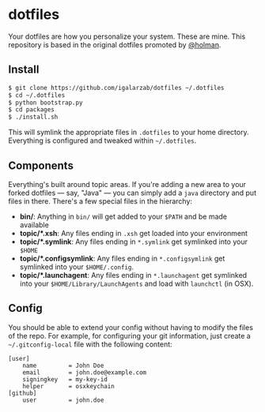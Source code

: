 # dotfiles

Your dotfiles are how you personalize your system. These are mine. This repository is based in the original dotfiles
promoted by [@holman](http://github.com/holman).


## Install

```sh
$ git clone https://github.com/igalarzab/dotfiles ~/.dotfiles
$ cd ~/.dotfiles
$ python bootstrap.py
$ cd packages
$ ./install.sh
```

This will symlink the appropriate files in `.dotfiles` to your home directory. Everything is configured and tweaked
within `~/.dotfiles`.


## Components

Everything's built around topic areas. If you're adding a new area to your forked dotfiles — say, "Java" — you can
simply add a `java` directory and put files in there. There's a few special files in the hierarchy:

- **bin/**: Anything in `bin/` will get added to your `$PATH` and be made available
- **topic/\*.xsh**: Any files ending in `.xsh` get loaded into your environment
- **topic/\*.symlink**: Any files ending in `*.symlink` get symlinked into your `$HOME`
- **topic/\*.configsymlink**: Any files ending in `*.configsymlink` get symlinked into your `$HOME/.config`.
- **topic/\*.launchagent**: Any files ending in `*.launchagent` get symlinked into your `$HOME/Library/LaunchAgents` and
  load with `launchctl` (in OSX).


## Config

You should be able to extend your config without having to modify the files of the repo. For example, for configuring
your git information, just create a `~/.gitconfig-local` file with the following content:

```
[user]
    name         = John Doe
    email        = john.doe@example.com
    signingkey   = my-key-id
    helper       = osxkeychain
[github]
    user         = john.doe
```
